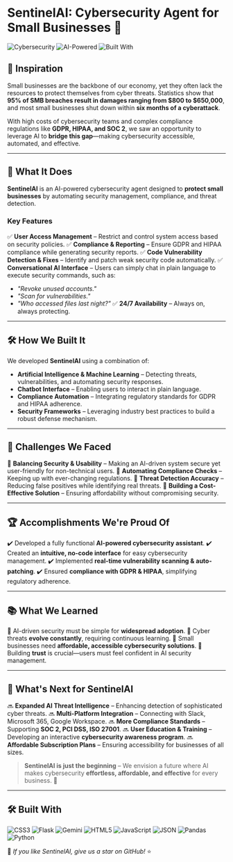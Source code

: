 # SentinelAI: Cybersecurity Agent for Small Businesses 🚀

![Cybersecurity](https://img.shields.io/badge/Cybersecurity-Protection-blue.svg)
![AI-Powered](https://img.shields.io/badge/AI-Powered-✔️-green)
![Built With](https://img.shields.io/badge/Built%20With-Python%20%7C%20Flask%20%7C%20ML-blueviolet)

## 🌟 Inspiration
Small businesses are the backbone of our economy, yet they often lack the resources to protect themselves from cyber threats. Statistics show that **95% of SMB breaches result in damages ranging from $800 to $650,000**, and most small businesses shut down within **six months of a cyberattack**. 

With high costs of cybersecurity teams and complex compliance regulations like **GDPR, HIPAA, and SOC 2**, we saw an opportunity to leverage AI to **bridge this gap**—making cybersecurity accessible, automated, and effective.

---
## 🔐 What It Does
**SentinelAI** is an AI-powered cybersecurity agent designed to **protect small businesses** by automating security management, compliance, and threat detection.

### Key Features
✅ **User Access Management** – Restrict and control system access based on security policies.
✅ **Compliance & Reporting** – Ensure GDPR and HIPAA compliance while generating security reports.
✅ **Code Vulnerability Detection & Fixes** – Identify and patch weak security code automatically.
✅ **Conversational AI Interface** – Users can simply chat in plain language to execute security commands, such as:
   - *"Revoke unused accounts."*
   - *"Scan for vulnerabilities."*
   - *"Who accessed files last night?"*
✅ **24/7 Availability** – Always on, always protecting.

---
## 🛠️ How We Built It
We developed **SentinelAI** using a combination of:
- **Artificial Intelligence & Machine Learning** – Detecting threats, vulnerabilities, and automating security responses.
- **Chatbot Interface** – Enabling users to interact in plain language.
- **Compliance Automation** – Integrating regulatory standards for GDPR and HIPAA adherence.
- **Security Frameworks** – Leveraging industry best practices to build a robust defense mechanism.

---
## 🚧 Challenges We Faced
🔴 **Balancing Security & Usability** – Making an AI-driven system secure yet user-friendly for non-technical users.
🔴 **Automating Compliance Checks** – Keeping up with ever-changing regulations.
🔴 **Threat Detection Accuracy** – Reducing false positives while identifying real threats.
🔴 **Building a Cost-Effective Solution** – Ensuring affordability without compromising security.

---
## 🏆 Accomplishments We're Proud Of
✔️ Developed a fully functional **AI-powered cybersecurity assistant**.
✔️ Created an **intuitive, no-code interface** for easy cybersecurity management.
✔️ Implemented **real-time vulnerability scanning & auto-patching**.
✔️ Ensured **compliance with GDPR & HIPAA**, simplifying regulatory adherence.

---
## 📚 What We Learned
🔹 AI-driven security must be simple for **widespread adoption**.
🔹 Cyber threats **evolve constantly**, requiring continuous learning.
🔹 Small businesses need **affordable, accessible cybersecurity solutions**.
🔹 Building **trust** is crucial—users must feel confident in AI security management.

---
## 🚀 What's Next for SentinelAI
🔜 **Expanded AI Threat Intelligence** – Enhancing detection of sophisticated cyber threats.
🔜 **Multi-Platform Integration** – Connecting with Slack, Microsoft 365, Google Workspace.
🔜 **More Compliance Standards** – Supporting **SOC 2, PCI DSS, ISO 27001**.
🔜 **User Education & Training** – Developing an interactive **cybersecurity awareness program**.
🔜 **Affordable Subscription Plans** – Ensuring accessibility for businesses of all sizes.

> **SentinelAI is just the beginning** – We envision a future where AI makes cybersecurity **effortless, affordable, and effective** for every business. 🚀

---
## 🛠️ Built With
![CSS3](https://img.shields.io/badge/CSS3-%231572B6.svg?style=flat&logo=css3&logoColor=white)
![Flask](https://img.shields.io/badge/Flask-%23000.svg?style=flat&logo=flask&logoColor=white)
![Gemini](https://img.shields.io/badge/Gemini-AI-red.svg)
![HTML5](https://img.shields.io/badge/HTML5-%23E34F26.svg?style=flat&logo=html5&logoColor=white)
![JavaScript](https://img.shields.io/badge/JavaScript-%23F7DF1E.svg?style=flat&logo=javascript&logoColor=black)
![JSON](https://img.shields.io/badge/JSON-Data-blue.svg)
![Pandas](https://img.shields.io/badge/Pandas-%23150458.svg?style=flat&logo=pandas&logoColor=white)
![Python](https://img.shields.io/badge/Python-%233776AB.svg?style=flat&logo=python&logoColor=white)


🌟 *If you like SentinelAI, give us a star on GitHub!* ⭐
